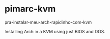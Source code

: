 # pimarc-kvm
pra-instalar-meu-arch-rapidinho-com-kvm

Installing Arch in a KVM using just BIOS and DOS.
